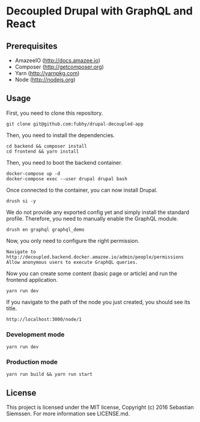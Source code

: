 # Decoupled Drupal with GraphQL and React

## Prerequisites

- AmazeeIO (http://docs.amazee.io)
- Composer (http://getcomposer.org)
- Yarn (http://yarnpkg.com)
- Node (http://nodejs.org)

## Usage

First, you need to clone this repository.

```
git clone git@github.com:fubhy/drupal-decoupled-app
```

Then, you need to install the dependencies.

```
cd backend && composer install
cd frontend && yarn install
```

Then, you need to boot the backend container.

```
docker-compose up -d
docker-compose exec --user drupal drupal bash
```

Once connected to the container, you can now install Drupal.

```
drush si -y
```

We do not provide any exported config yet and simply install the standard profile. Therefore, you need to manually enable the GraphQL module.

```
drush en graphql graphql_demo
```

Now, you only need to configure the right permission.

```
Navigate to http://decoupled.backend.docker.amazee.io/admin/people/permissions
Allow anonymous users to execute GraphQL queries.
```

Now you can create some content (basic page or article) and run the frontend application.

```
yarn run dev
```

If you navigate to the path of the node you just created, you should see its title.

```
http://localhost:3000/node/1
```


### Development mode

```
yarn run dev
```

### Production mode

```
yarn run build && yarn run start
```

## License

This project is licensed under the MIT license, Copyright (c) 2016 Sebastian Siemssen. For more information see LICENSE.md.

